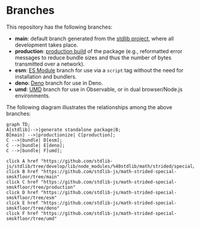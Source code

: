 <!--

@license Apache-2.0

Copyright (c) 2022 The Stdlib Authors.

Licensed under the Apache License, Version 2.0 (the "License");
you may not use this file except in compliance with the License.
You may obtain a copy of the License at

    http://www.apache.org/licenses/LICENSE-2.0

Unless required by applicable law or agreed to in writing, software
distributed under the License is distributed on an "AS IS" BASIS,
WITHOUT WARRANTIES OR CONDITIONS OF ANY KIND, either express or implied.
See the License for the specific language governing permissions and
limitations under the License.

-->

# Branches

This repository has the following branches:

-   **main**: default branch generated from the [stdlib project][stdlib-url], where all development takes place.
-   **production**: [production build][production-url] of the package (e.g., reformatted error messages to reduce bundle sizes and thus the number of bytes transmitted over a network).
-   **esm**: [ES Module][esm-url] branch for use via a `script` tag without the need for installation and bundlers.
-   **deno**: [Deno][deno-url] branch for use in Deno.
-   **umd**: [UMD][umd-url] branch for use in Observable, or in dual browser/Node.js environments.

The following diagram illustrates the relationships among the above branches:

```mermaid
graph TD;
A[stdlib]-->|generate standalone package|B;
B[main] -->|productionize| C[production];
C -->|bundle| D[esm];
C -->|bundle| E[deno];
C -->|bundle| F[umd];

click A href "https://github.com/stdlib-js/stdlib/tree/develop/lib/node_modules/%40stdlib/math/strided/special/smskfloor"
click B href "https://github.com/stdlib-js/math-strided-special-smskfloor/tree/main"
click C href "https://github.com/stdlib-js/math-strided-special-smskfloor/tree/production"
click D href "https://github.com/stdlib-js/math-strided-special-smskfloor/tree/esm"
click E href "https://github.com/stdlib-js/math-strided-special-smskfloor/tree/deno"
click F href "https://github.com/stdlib-js/math-strided-special-smskfloor/tree/umd"
```

[stdlib-url]: https://github.com/stdlib-js/stdlib/tree/develop/lib/node_modules/%40stdlib/math/strided/special/smskfloor
[production-url]: https://github.com/stdlib-js/math-strided-special-smskfloor/tree/production
[deno-url]: https://github.com/stdlib-js/math-strided-special-smskfloor/tree/deno
[umd-url]: https://github.com/stdlib-js/math-strided-special-smskfloor/tree/umd
[esm-url]: https://github.com/stdlib-js/math-strided-special-smskfloor/tree/esm